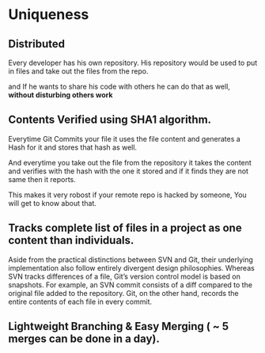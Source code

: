 # Uniqueness 

## Distributed
Every developer has his own repository. His repository would be used to put in files and take out the files from the repo.

and If he wants to share his code with others he can do that as well, **without disturbing others work**

## Contents Verified using SHA1 algorithm.
Everytime Git Commits your file it uses the file content and generates a Hash for it and stores that hash as well.

And everytime you take out the file from the repository it takes the content and verifies with the hash with the one it stored and if it finds they are not same then it reports.

This makes it very robost if your remote repo is hacked by someone, You will get to know about that.

## Tracks complete list of files in a project as one content than individuals.

Aside from the practical distinctions between SVN and Git, their underlying implementation also follow entirely divergent design philosophies. Whereas SVN tracks differences of a file, Git’s version control model is based on snapshots. For example, an SVN commit consists of a diff compared to the original file added to the repository. Git, on the other hand, records the entire contents of each file in every commit.

## Lightweight Branching & Easy Merging ( ~ 5 merges can be done in a day).


